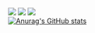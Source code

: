 <div align="left">
  
<a href="https://velog.io/@bokyungkim" target="_blank"><img src="https://img.shields.io/badge/velog-20c997?style=flat-square&logo=Vimeo&logoColor=white"/></a>
<a href="mailto:sensepower98@gmail.com" target="_blank"><img src="https://img.shields.io/badge/Gmail-EA4335?style=flat-square&logo=Gmail&logoColor=white"/></a>
<a href="https://instagram.com/bovocado" target="_blank"><img src="https://img.shields.io/badge/IG-E4405F?style=flat-square&logo=instagram&logoColor=white"/></a>    
[![Anurag's GitHub stats](https://github-readme-stats.vercel.app/api?username=bokyungkim&hide=contribs,issues,prs&show_icons=true&theme=dracula)](https://github.com/anuraghazra/github-readme-stats)

</div>

<!--
**bokyungkim/bokyungkim** is a ✨ _special_ ✨ repository because its `README.md` (this file) appears on your GitHub profile.

Here are some ideas to get you started:

- 🔭 I’m currently working on ...
- 🌱 I’m currently learning ...
- 👯 I’m looking to collaborate on ...
- 🤔 I’m looking for help with ...
- 💬 Ask me about ...
- 📫 How to reach me: ...
- 😄 Pronouns: ...
- ⚡ Fun fact: ...
-->
